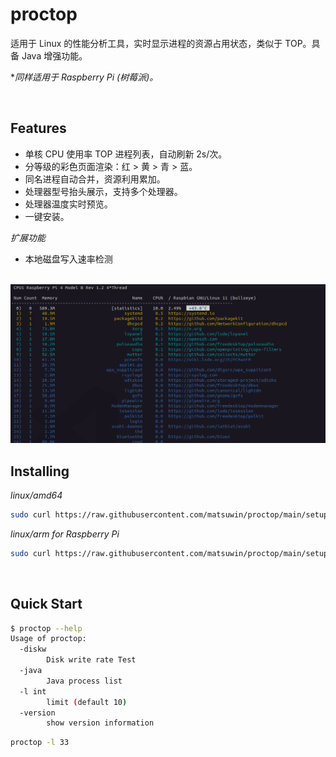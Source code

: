 # proctop

适用于 Linux 的性能分析工具，实时显示进程的资源占用状态，类似于 TOP。具备 Java 增强功能。

**同样适用于 Raspberry Pi (树莓派)。*

<br>

## Features

- 单核 CPU 使用率 TOP 进程列表，自动刷新 2s/次。
- 分等级的彩色页面渲染：红 > 黄 > 青 > 蓝。
- 同名进程自动合并，资源利用累加。
- 处理器型号抬头展示，支持多个处理器。
- 处理器温度实时预览。
- 一键安装。

*扩展功能*
  - 本地磁盘写入速率检测

<br>

<img src="example.png">

<br>

## Installing

*linux/amd64*

```sh
sudo curl https://raw.githubusercontent.com/matsuwin/proctop/main/setup.sh | sh
```

*linux/arm for Raspberry Pi*

```sh
sudo curl https://raw.githubusercontent.com/matsuwin/proctop/main/setup-rasp.sh | sh
```

<br>

## Quick Start

```sh
$ proctop --help
Usage of proctop:
  -diskw
        Disk write rate Test
  -java
        Java process list
  -l int
        limit (default 10)
  -version
        show version information
```

```sh
proctop -l 33
```
